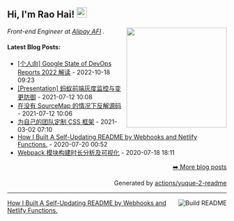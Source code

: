 <h2>Hi, I'm Rao Hai! <img src="https://github.githubassets.com/images/mona-whisper.gif" height="24" /></h2>
<img align='right' src="https://media.giphy.com/media/836HiJc7pgzy8iNXCn/giphy.gif" width="230" />
<p><em>Front-end Engineer at <a href="https://afi.team/team/">Alipay AFI</a> . </em>

<h4> Latest Blog Posts: </h4>

  - [[个人向] Google State of DevOps Reports 2022 解读](https://yuque.com/luchen/buzhou/za1pom) - 2022-10-18 09:23
  - [[Presentation] 蚂蚁前端灰度监控与变更防御](https://yuque.com/luchen/buzhou/kf6tm3) - 2021-07-12 10:08
  - [在没有 SourceMap 的情况下反解源码](https://yuque.com/luchen/buzhou/dpbum7) - 2021-07-12 10:06
  - [为自己的团队定制 CSS 框架](https://yuque.com/luchen/buzhou/bs9tzt) - 2021-03-02 07:10
  - [How I Built A Self-Updating README by Webhooks and Netlify Functions.](https://yuque.com/luchen/buzhou/hga8n6) - 2020-07-20 00:52
  - [Webpack 模块构建时长分析及可视化](https://yuque.com/luchen/buzhou/erq3gp) - 2020-07-18 18:11

<p align="right"><a href="https://www.yuque.com/luchen/buzhou">➡️ More blog posts</a></p>
<p align="right">
  Generated by
  <a href="https://github.com/marketplace/actions/yuque-to-readme">actions/yuque-2-readme</a>
</p>

-----
<a href="https://github.com/RaoHai/RaoHai/actions">
<img align="right" alt="Build README" src="https://github.com/RaoHai/RaoHai/workflows/yuque/badge.svg?branch=master" />
</a>
<a  href="https://github.com/RaoHai/RaoHai/blob/master/How-I-Built-A-Self-Updating-README-by-Webhooks-and-Netlify-Functions.md">
How I Built A Self-Updating README by Webhooks and Netlify Functions.
</a>

